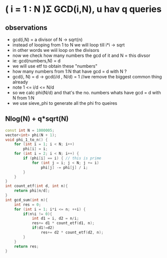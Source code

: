 # ( i = 1 : N )Σ GCD(i,N), u hav q queries
## observations
- gcd(i,N) = a divisor of N -> sqrt(n)
- instead of looping from 1 to N we will loop till i*i -> sqrt
- in other words we wiil loop on the divisors
- now we check how many numbers the gcd of it and N = this divsor
- ie: gcd(numbers,N) = d
- we will use etf to obtain these "numbers"
- how many numbers from 1:N that have gcd = d with N ?
- gcd(i, N) = d -> gcd(i/d , N/d) = 1 //we remove the biggest common thing already
- note 1 <= i/d <= N/d
- so we calc phi(N/d) and that's the no. numbers whats have gcd = d with N from 1:N
- we use sieve_phi to generate all the phi fro queires

## Nlog(N) + q*sqrt(N)
```cpp
const int N = 1000005;
vector<int> phi(N + 1);
void phi_1_to_n() {
    for (int i = 1; i < N; i++)
        phi[i] = i;
    for (int i = 2; i < N; i++) {
        if (phi[i] == i) { // this is prime
            for (int j = i; j < N; j += i)
                phi[j] -= phi[j] / i;
        }
    }
}
int count_etf(int d, int n){
    return phi[n/d];
}
int gcd_sum(int n){
    int res = 0;
    for (int i = 1; i*i <= n; ++i) {
        if(n%i != 0){
            int d1 = i, d2 = n/i;
            res+= d1 * count_etf(d1, n);
            if(d1!=d2)
                res+= d2 * count_etf(d2, n);
        }
    }
    return res;
}
```
